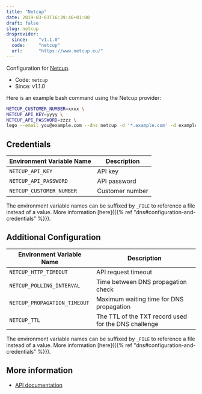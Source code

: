 ```yaml
---
title: "Netcup"
date: 2019-03-03T16:39:46+01:00
draft: false
slug: netcup
dnsprovider:
  since:    "v1.1.0"
  code:     "netcup"
  url:      "https://www.netcup.eu/"
---
```


<!-- THIS DOCUMENTATION IS AUTO-GENERATED. PLEASE DO NOT EDIT. -->
<!-- providers/dns/netcup/netcup.toml -->
<!-- THIS DOCUMENTATION IS AUTO-GENERATED. PLEASE DO NOT EDIT. -->


Configuration for [Netcup](https://www.netcup.eu/).


<!--more-->

- Code: `netcup`
- Since: v1.1.0


Here is an example bash command using the Netcup provider:

```bash
NETCUP_CUSTOMER_NUMBER=xxxx \
NETCUP_API_KEY=yyyy \
NETCUP_API_PASSWORD=zzzz \
lego --email you@example.com --dns netcup -d '*.example.com' -d example.com run
```




## Credentials

| Environment Variable Name | Description |
|-----------------------|-------------|
| `NETCUP_API_KEY` | API key |
| `NETCUP_API_PASSWORD` | API password |
| `NETCUP_CUSTOMER_NUMBER` | Customer number |

The environment variable names can be suffixed by `_FILE` to reference a file instead of a value.
More information [here]({{% ref "dns#configuration-and-credentials" %}}).


## Additional Configuration

| Environment Variable Name | Description |
|--------------------------------|-------------|
| `NETCUP_HTTP_TIMEOUT` | API request timeout |
| `NETCUP_POLLING_INTERVAL` | Time between DNS propagation check |
| `NETCUP_PROPAGATION_TIMEOUT` | Maximum waiting time for DNS propagation |
| `NETCUP_TTL` | The TTL of the TXT record used for the DNS challenge |

The environment variable names can be suffixed by `_FILE` to reference a file instead of a value.
More information [here]({{% ref "dns#configuration-and-credentials" %}}).




## More information

- [API documentation](https://www.netcup-wiki.de/wiki/DNS_API)

<!-- THIS DOCUMENTATION IS AUTO-GENERATED. PLEASE DO NOT EDIT. -->
<!-- providers/dns/netcup/netcup.toml -->
<!-- THIS DOCUMENTATION IS AUTO-GENERATED. PLEASE DO NOT EDIT. -->
